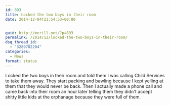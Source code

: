 ```yaml
---
id: 893
title: Locked the two boys in their room
date: 2014-12-04T21:54:53+00:00


guid: http://merill.net/?p=893
permalink: /2014/12/locked-the-two-boys-in-their-room/
dsq_thread_id:
  - "3289702204"
categories:
  - News
format: status
---
```

Locked the two boys in their room and told them I was calling Child Services to take them away. They start packing and bawling because I kept yelling at them that they would never be back. Then I actually made a phone call and came back into their room an hour later telling them they didn't accept shitty little kids at the orphanage because they were full of them.